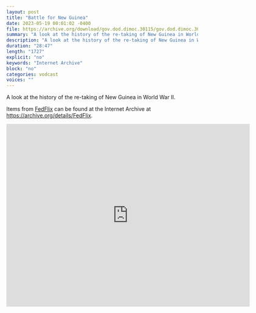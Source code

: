 ```yaml
---
layout: post
title: "Battle for New Guinea"
date: 2023-05-19 00:01:02 -0400
file: https://archive.org/download/gov.dod.dimoc.30115/gov.dod.dimoc.30115_512kb.mp4
summary: "A look at the history of the re-taking of New Guinea in World War II."
description: "A look at the history of the re-taking of New Guinea in World War II."
duration: "28:47"
length: "1727"
explicit: "no" 
keywords: "Internet Archive"
block: "no" 
categories: vodcast
voices: ""
---
```

A look at the history of the re-taking of New Guinea in World War II.

Items from [FedFlix](https://archive.org/details/FedFlix?and%5B%5D=languageSorter%3A%22English%22&and%5B%5D=subject%3A%22dod.gov%22&and%5B%5D=subject%3A%22ntis.gov%22&and%5B%5D=subject%3A%22defenseimagery.mil%22&and%5B%5D=subject%3A%22usdoj.gov%22&and%5B%5D=subject%3A%22senate.gov%22&and%5B%5D=subject%3A%22dot.gov%22&and%5B%5D=subject%3A%22army.mil%22&and%5B%5D=subject%3A%22emergency+response%22&and%5B%5D=subject%3A%22frbsf.gov%22&and%5B%5D=subject%3A%22FBI%22&and%5B%5D=subject%3A%22domestic+preparedness%22&and%5B%5D=subject%3A%22emergency+education+network%22&and%5B%5D=subject%3A%22emergency+medical+system%22&and%5B%5D=subject%3A%22first+responders%22&and%5B%5D=subject%3A%22navy.mil%22&and%5B%5D=subject%3A%22treasury.gov%22&and%5B%5D=subject%3A%22usmint.gov%22&and%5B%5D=subject%3A%22war.gov%22&sort=week&page=1) can be found at the Internet Archive at <https://archive.org/details/FedFlix>.

<iframe src="https://archive.org/embed/gov.dod.dimoc.30115" width="640" height="480" frameborder="0" webkitallowfullscreen="true" mozallowfullscreen="true" allowfullscreen></iframe>
